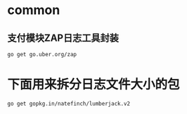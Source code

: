 # common
## 支付模块ZAP日志工具封装
```
go get go.uber.org/zap
```
# 下面用来拆分日志文件大小的包
```
go get gopkg.in/natefinch/lumberjack.v2
```